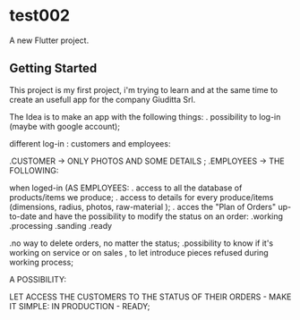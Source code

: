 # test002

A new Flutter project.

## Getting Started

This project is my first project, i'm trying to learn and at the same time
to create an usefull app for the company Giuditta Srl.

The Idea is to make an app with the following things:
. possibility to log-in (maybe with google account);

different log-in : customers and employees:

  .CUSTOMER -> ONLY PHOTOS AND SOME DETAILS ;
  .EMPLOYEES -> THE FOLLOWING:

when loged-in (AS EMPLOYEES:
. access to all the database of products/items we produce;
. access to details for every produce/items (dimensions, radius, photos, raw-material );
. acces the "Plan of Orders" up-to-date and have the possibility to modify the status on an order:
      .working    .processing   .sanding     .ready
      
.no way to delete orders, no matter the status;
.possibility to know if it's working on service or on sales , to let introduce pieces refused during working process;


A POSSIBILITY:

  LET ACCESS THE CUSTOMERS TO THE STATUS OF THEIR ORDERS - MAKE IT SIMPLE: 
  IN PRODUCTION - READY;
  
  
  
